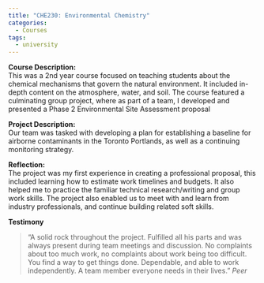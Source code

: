 ```yaml
---
title: "CHE230: Environmental Chemistry"
categories:
  - Courses
tags:
  - university
---
```

**Course Description:**<br>
This was a 2nd year course focused on teaching students about the chemical mechanisms that govern the natural environment. It included in-depth content on the atmosphere, water, and soil. The course featured a culminating group project, where as part of a team, I developed and presented a Phase 2 Environmental Site Assessment proposal

**Project Description:**<br>
Our team was tasked with developing a plan for establishing a baseline for airborne contaminants in the Toronto Portlands, as well as a continuing monitoring strategy.

**Reflection:**<br>
The project was my first experience in creating a professional proposal, this included learning how to estimate work timelines and budgets. It also helped me to practice the familiar technical research/writing and group work skills. The project also enabled us to meet with and learn from industry professionals, and continue building related soft skills.

**Testimony**
> “A solid rock throughout the project. Fulfilled all his parts and was always present during team meetings and discussion. No complaints about too much work, no complaints about work being too difficult. You find a way to get things done. Dependable, and able to work independently. A team member everyone needs in their lives.”
> <cite>Peer</cite>
